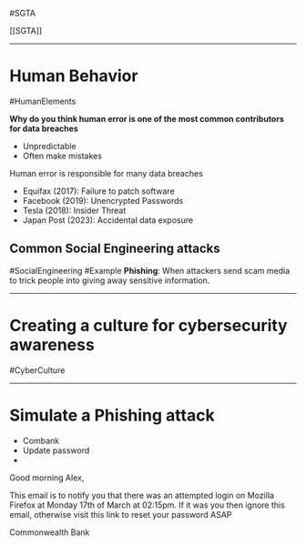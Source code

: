 #SGTA 

[[SGTA]]

---
# Human Behavior
#HumanElements 

**Why do you think human error is one of the most common contributors for data breaches**
- Unpredictable
- Often make mistakes

Human error is responsible for many data breaches
- Equifax (2017): Failure to patch software
- Facebook (2019): Unencrypted Passwords
- Tesla (2018): Insider Threat
- Japan Post (2023): Accidental data exposure

## Common Social Engineering attacks
#SocialEngineering #Example 
**Phishing**: When attackers send scam media to trick people into giving away sensitive information.

---
# Creating a culture for cybersecurity awareness
#CyberCulture

---
# Simulate a Phishing attack
- Combank
- Update password
- 

Good morning Alex,

This email is to notify you that there was an attempted login on Mozilla Firefox at Monday 17th of March at 02:15pm. If it was you then ignore this email, otherwise visit this link to reset your password ASAP

Commonwealth Bank